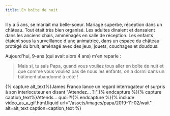 ```yaml
---
title: En boîte de nuit
---
```


Il y a 5 ans, se mariait ma belle-soeur. Mariage superbe, réception dans un château. Tout était très bien organisé. Les adultes dinaient et dansaient dans les anciens chais, amménagés en salle de réception. Les enfants étaient sous la surveillance d'une animatrice, dans un espace du château protégé du bruit, aménagé avec des jeux, jouets, couchages et doudous.

Aujourd'hui, 9-ans (qui avait alors 4 ans) m'en reparle :

> Mais si, tu sais Papa, quand vous vouliez tous aller en boîte de nuit et que comme vous vouliez pas de nous les enfants, on a dormi dans un bâtiment abandonné à côté !

{% capture alt_text%}James Franco lance un regard interrogateur et surpris à son interlocuteur en disant "Attendez… ?!".{% endcapture %}{% capture caption_text%}Attends… quoi ?!{% endcapture %}{% include video_as_a_gif.html.liquid
url="/assets/images/papa/2019-11-02/wait"
alt=alt_text
caption=caption_text
%}

